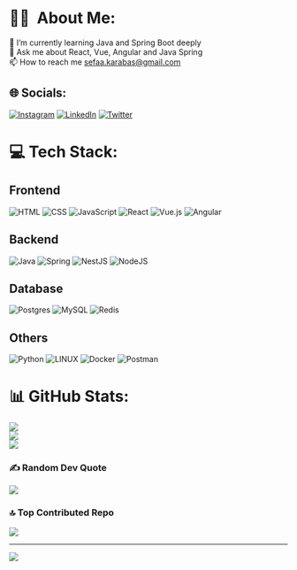 # 👨‍💻 &nbsp;About Me:

🌱 I’m currently learning Java and Spring Boot deeply<br>
💬 Ask me about React, Vue, Angular and Java Spring<br>
📫 How to reach me sefaa.karabas@gmail.com<br>


## 🌐 Socials:
[![Instagram](https://img.shields.io/badge/Instagram-%23E4405F.svg?logo=Instagram&logoColor=white)](https://instagram.com/sefakrb) 
[![LinkedIn](https://img.shields.io/badge/LinkedIn-%230077B5.svg?logo=linkedin&logoColor=white)](https://linkedin.com/in/sefa-karabas) 
[![Twitter](https://img.shields.io/badge/Twitter-%231DA1F2.svg?logo=Twitter&logoColor=white)](https://twitter.com/sefakrs) 

# 💻 Tech Stack:
<div>
  <h2>Frontend</h2>
  
  ![HTML](https://img.shields.io/badge/html-%23E34F26.svg?style=for-the-badge&logo=html5&logoColor=white)
  ![CSS](https://img.shields.io/badge/css-%231572B6.svg?style=for-the-badge&logo=css3&logoColor=white) 
  ![JavaScript](https://img.shields.io/badge/javascript-%23323330.svg?style=for-the-badge&logo=javascript&logoColor=%23F7DF1E)
  ![React](https://img.shields.io/badge/react-%2320232a.svg?style=for-the-badge&logo=react&logoColor=%2361DAFB)
  ![Vue.js](https://img.shields.io/badge/vuejs-%2335495e.svg?style=for-the-badge&logo=vuedotjs&logoColor=%234FC08D)
  ![Angular](https://img.shields.io/badge/angular.js-%23E23237.svg?style=for-the-badge&logo=angularjs&logoColor=white)
  <!--![Redux](https://img.shields.io/badge/redux-%23593d88.svg?style=for-the-badge&logo=redux&logoColor=white)-->
  <!--![Vercel](https://img.shields.io/badge/vercel-%23000000.svg?style=for-the-badge&logo=vercel&logoColor=white)-->
  <!--![Vuetify](https://img.shields.io/badge/Vuetify-1867C0?style=for-the-badge&logo=vuetify&logoColor=AEDDFF)-->
  <!--![NuxtJS](https://img.shields.io/badge/Nuxt-black?style=for-the-badge&logo=nuxt.js&logoColor=white)-->
  <!--![Next JS](https://img.shields.io/badge/Next-black?style=for-the-badge&logo=next.js&logoColor=white)-->

  <h2>Backend</h2>

  ![Java](https://img.shields.io/badge/java-%23ED8B00.svg?style=for-the-badge&logo=java&logoColor=white)
  ![Spring](https://img.shields.io/badge/spring-%236DB33F.svg?style=for-the-badge&logo=spring&logoColor=white)
  ![NestJS](https://img.shields.io/badge/nestjs-%23E0234E.svg?style=for-the-badge&logo=nestjs&logoColor=white)
  ![NodeJS](https://img.shields.io/badge/node.js-6DA55F?style=for-the-badge&logo=node.js&logoColor=white)
  <!--![JavaScript](https://img.shields.io/badge/javascript-%23323330.svg?style=for-the-badge&logo=javascript&logoColor=%23F7DF1E)-->

  <h2>Database</h2>

  ![Postgres](https://img.shields.io/badge/postgres-%23316192.svg?style=for-the-badge&logo=postgresql&logoColor=white)
  ![MySQL](https://img.shields.io/badge/mysql-%2300f.svg?style=for-the-badge&logo=mysql&logoColor=white)
  ![Redis](https://img.shields.io/badge/redis-%23DD0031.svg?style=for-the-badge&logo=redis&logoColor=white)
  <!--![MongoDB](https://img.shields.io/badge/MongoDB-%234ea94b.svg?style=for-the-badge&logo=mongodb&logoColor=white)-->

  <h2>Others</h2>
  
  ![Python](https://img.shields.io/badge/python-3670A0?style=for-the-badge&logo=python&logoColor=ffdd54)
  ![LINUX](https://img.shields.io/badge/Linux-FCC624?style=for-the-badge&logo=linux&logoColor=black)
  ![Docker](https://img.shields.io/badge/docker-%230db7ed.svg?style=for-the-badge&logo=docker&logoColor=white)
  ![Postman](https://img.shields.io/badge/Postman-FF6C37?style=for-the-badge&logo=postman&logoColor=white)
  <!--![NumPy](https://img.shields.io/badge/numpy-%23013243.svg?style=for-the-badge&logo=numpy&logoColor=white)
  ![Pandas](https://img.shields.io/badge/pandas-%23150458.svg?style=for-the-badge&logo=pandas&logoColor=white)
  ![scikit-learn](https://img.shields.io/badge/scikit--learn-%23F7931E.svg?style=for-the-badge&logo=scikit-learn&logoColor=white) -->

</div>

   # 📊 GitHub Stats:
![](https://github-readme-stats.vercel.app/api?username=sefakrb&theme=dark&hide_border=false&include_all_commits=false&count_private=false)<br/>
![](https://github-readme-streak-stats.herokuapp.com/?user=sefakrb&theme=dark&hide_border=false)<br/>
![](https://github-readme-stats.vercel.app/api/top-langs/?username=sefakrb&theme=dark&hide_border=false&include_all_commits=false&count_private=false&layout=compact)

### ✍️ Random Dev Quote
![](https://quotes-github-readme.vercel.app/api?type=horizontal&theme=dark)

### 🔝 Top Contributed Repo
![](https://github-contributor-stats.vercel.app/api?username=sefakrb&limit=5&theme=dark&combine_all_yearly_contributions=true)

---
[![](https://visitcount.itsvg.in/api?id=sefakrb&icon=0&color=0)](https://visitcount.itsvg.in)
